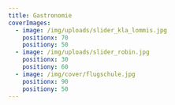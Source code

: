 ```yaml
---
title: Gastronomie
coverImages:
  - image: /img/uploads/slider_kla_lommis.jpg
    positionx: 70
    positiony: 50
  - image: /img/uploads/slider_robin.jpg
    positionx: 30
    positiony: 60
  - image: /img/cover/flugschule.jpg
    positionx: 90
    positiony: 50
---
```

